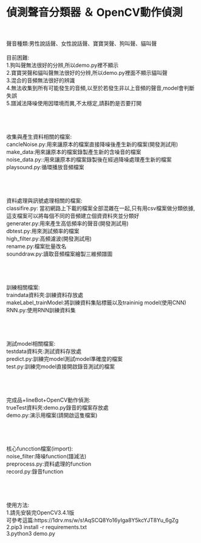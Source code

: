 <h1>偵測聲音分類器 ＆ OpenCV動作偵測</h1><br>
<br>
聲音種類:男性說話聲、女性說話聲、寶寶哭聲、狗叫聲、貓叫聲<br>
<br>
目前困難:<br>
1.狗叫聲無法很好的分辨,所以demo.py裡不顯示<br>
2.寶寶哭聲和貓叫聲無法很好的分辨,所以demo.py裡面不顯示貓叫聲<br>
3.混合的音頻無法很好的辨識<br>
4.無法收集到所有可能發生的音頻,以至於若發生非以上音頻的聲音,model會判斷失誤<br>
5.譜減法降噪使用因環境而異,不太穩定,請斟酌是否要打開<br>
<br>
<br>
<br>
<br>
收集與產生資料相關的檔案:<br>
cancleNoise.py:用來讓原本的檔案直接降噪後產生新的檔案(開發測試用)<br>
make_data:用來讓原本的檔案錄製產生新的含噪音的檔案<br>
noise_data.py::用來讓原本的檔案錄製後在經過降噪處理產生新的檔案<br>
playsound.py:循環播放音頻檔案<br>
<br>
<br>
<br>
<br>
資料處理與訊號處理相關的檔案:<br>
classifire.py: 當初網路上下載的檔案全部混雜在一起,只有用csv檔案做分類依據,這支檔案可以將每個不同的音頻建立個資資料夾並分類好<br>
generater.py:用來產生高低頻率的聲音(開發測試用)<br>
dbtest.py:用來測試頻率的檔案<br>
high_filter.py:高頻濾波(開發測試用)<br>
rename.py:檔案批量改名<br>
sounddraw.py:讀取音頻檔案繪製三維頻譜圖<br>
<br>
<br>
<br>
<br>
訓練相關檔案:<br>
traindata資料夾:訓練資料存放處<br>
makeLabel_trainModel:將訓練資料集貼標籤以及traininig model(使用CNN)<br>
RNN.py:使用RNN訓練資料集<br>
<br>
<br>
<br>
<br>
測試model相關檔案:<br>
testdata資料夾:測試資料存放處<br>
predict.py:訓練完model測試model準確度的檔案<br>
test.py:訓練完model直接開啟錄音測試的檔案<br>
<br>
<br>
<br>
<br>
完成品+lineBot+OpenCV動作偵測:<br>
trueTest資料夾:demo.py錄音的檔案存放處<br>
demo.py:演示用檔案(請開啟這隻檔案)<br>
<br>
<br>
<br>
<br>
核心funcction檔案(import):<br>
noise_filter:降噪function(譜減法)<br>
preprocess.py:資料處理的function<br>
record.py:錄音function<br>
<br>
<br>
<br>
<br>
使用方法:<br>
1.請先安裝完OpenCV3.4.1版<br>
可參考這篇:https://1drv.ms/w/s!AqSCQ8Yo16yIga8Y5kcYJT8Yu_6gZg<br>
2.pip3 install -r requirements.txt<br>
3.python3 demo.py<br>
<br>
<br>
